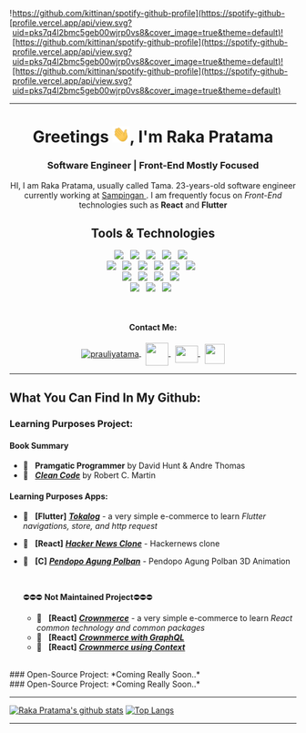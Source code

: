 <span style="display: flex; width: 100%; justify-content: center">![https://github.com/kittinan/spotify-github-profile](https://spotify-github-profile.vercel.app/api/view.svg?uid=pks7q4l2bmc5geb00wjrp0vs8&cover_image=true&theme=default)![https://github.com/kittinan/spotify-github-profile](https://spotify-github-profile.vercel.app/api/view.svg?uid=pks7q4l2bmc5geb00wjrp0vs8&cover_image=true&theme=default)![https://github.com/kittinan/spotify-github-profile](https://spotify-github-profile.vercel.app/api/view.svg?uid=pks7q4l2bmc5geb00wjrp0vs8&cover_image=true&theme=default)</span>

<hr>

<h1 align="center">
    Greetings <img src="https://raw.githubusercontent.com/ABSphreak/ABSphreak/master/gifs/Hi.gif" width="30px">, 
    I'm Raka Pratama
</h1>

<h3 align="center">
    Software Engineer | Front-End Mostly Focused
</h3>

<p align="center">
    HI, I am Raka Pratama, usually called Tama. 23-years-old software engineer currently working at 
        <a href="https://www.linkedin.com/company/sampinganid/mycompany/">
            Sampingan
        </a>.
    I am frequently focus on <em>Front-End</em> technologies such as <b>React</b> and <b>Flutter</b>
<p>

<h2 align="center">Tools & Technologies</h2>
<p align="center">
   <img src="https://img.shields.io/badge/HTML%20-%23F7DF1E.svg?&style=for-the-badge&color=E34F26" />&nbsp;&nbsp;
   <img src="https://img.shields.io/badge/css%20-%23F7DF1E.svg?&style=for-the-badge&color=5BA8EE" />&nbsp;&nbsp;
   <img src="https://img.shields.io/badge/TypeScript%20-%23F7DF1E.svg?&style=for-the-badge&color=3178C6" />&nbsp;&nbsp;
   <img src="https://img.shields.io/badge/JavaScript%20-%23F7DF1E.svg?&style=for-the-badge&color=F7DF1E" />&nbsp;&nbsp;
   <img src="https://img.shields.io/badge/Dart%20-%23F7DF1E.svg?&style=for-the-badge&color=3178C6" />&nbsp;&nbsp;
   <br />
   <img src="https://img.shields.io/badge/react%20-%23F7DF1E.svg?&style=for-the-badge&color=00D8FF" />&nbsp;&nbsp;
   <img src="https://img.shields.io/badge/Next.js%20-%23F7DF1E.svg?&style=for-the-badge&color=000" />&nbsp;&nbsp;
   <img src="https://img.shields.io/badge/Flutter%20-%23F7DF1E.svg?&style=for-the-badge&color=61DAFB" />&nbsp;&nbsp;
   <img src="https://img.shields.io/badge/React Native%20-%23F7DF1E.svg?&style=for-the-badge&color=61DAFB" />&nbsp;&nbsp;
   <img src="https://img.shields.io/badge/Vue.js%20-%23F7DF1E.svg?&style=for-the-badge&color=41B883" />&nbsp;&nbsp;
   <img src="https://img.shields.io/badge/Angular%20-%23F7DF1E.svg?&style=for-the-badge&color=DD0031" />&nbsp;&nbsp;
   <br />
   <img src="https://img.shields.io/badge/Node.js%20-%23F7DF1E.svg?&style=for-the-badge&color=6DB35A" />&nbsp;&nbsp;
   <img src="https://img.shields.io/badge/Fastify%20-%23F7DF1E.svg?&style=for-the-badge&color=6DB35A" />&nbsp;&nbsp;
   <img src="https://img.shields.io/badge/PostgreSQL%20-%23F7DF1E.svg?&style=for-the-badge&color=1E4C68" />&nbsp;&nbsp;
   <img src="https://img.shields.io/badge/MongoDB%20-%23F7DF1E.svg?&style=for-the-badge&color=5C9A37" />&nbsp;&nbsp;
   <br />
   <img src="https://img.shields.io/badge/Jest%20-%23F7DF1E.svg?&style=for-the-badge&color=F24F3B" />&nbsp;&nbsp;
   <img src="https://img.shields.io/badge/RTL%20-%23F7DF1E.svg?&style=for-the-badge&color=F24F3B" />&nbsp;&nbsp;
   <img src="https://img.shields.io/badge/Cypress%20-%23F7DF1E.svg?&style=for-the-badge&color=000" />&nbsp;&nbsp;
   <br />
</p> 

<br />
<h4 align="center">Contact Me:</h4>
<p align="center">
    <a href="https://www.linkedin.com/in/prauliyatama/" target="blank">
        <img 
            align="center" 
            alt="prauliyatama" 
            height="35"    
            src="https://image.flaticon.com/icons/png/512/174/174857.png" 
            width="35" 
        />
    </a>
    &nbsp;
    <a href="mailto: mgf.prauliyatama@gmail.com">
        <img 
            align="center" 
            src="https://cdn4.iconfinder.com/data/icons/social-media-logos-6/512/112-gmail_email_mail-512.png" 
            height="40" 
            width="40" 
        />
    </a>
     &nbsp;
    <a href="https://twitter.com/tamago_ssi">
        <img 
            align="center" 
            src="https://seeklogo.com/images/T/twitter-logo-A84FE9258E-seeklogo.com.png" 
            height="30" 
            width="40" 
        />
    </a>
    &nbsp;
    <a href="https://www.instagram.com/tamago.ssi/">
        <img 
            align="center" 
            src="https://upload.wikimedia.org/wikipedia/commons/thumb/9/96/Instagram.svg/1200px-Instagram.svg.png" 
            height="35" 
            width="35" 
        />
    </a>
</p>

<hr>

## What You Can Find In My Github:


### Learning Purposes Project:

#### Book Summary

* 📖 &nbsp; **Pramgatic Programmer** by David Hunt & Andre Thomas 
* 📖 &nbsp; [***Clean Code***](https://github.com/tamagossi/clean-code-summary) by Robert C. Martin 

#### Learning Purposes Apps:

* 📱 &nbsp; **[Flutter]** [***Tokalog***](https://github.com/tamagossi/tokalog) - a very simple e-commerce to learn *Flutter navigations, store, and http request* 
* 📱 &nbsp; **[React]** [***Hacker News Clone***](https://github.com/tamagossi/hackernews-clone) - Hackernews clone
* 📱 &nbsp; **[C]** [***Pendopo Agung Polban***](https://github.com/tamagossi/C-opengl-pendopo-agung-polban) - Pendopo Agung Polban 3D Animation 

    <br />

    ⛔⛔⛔ **Not Maintained Project**⛔⛔⛔
    * 📱 &nbsp; **[React]** [***Crownmerce***](https://github.com/tamagossi/hackernews-clone) - a very simple e-commerce to learn *React common technology and common packages* 
    * 📱 &nbsp; **[React]** [***Crownmerce with GraphQL***](https://github.com/tamagossi/crownmerce-using-graphql)
    * 📱 &nbsp; **[React]** [***Crownmerce using Context***](https://github.com/tamagossi/crownmerce-using-context)


<br />
### Open-Source Project:
*Coming Really Soon..*

<br />
### Open-Source Project:
*Coming Really Soon..*

<hr>


[![Raka Pratama's github stats](https://github-readme-stats.vercel.app/api?username=tamagossi&theme=material-palenight&count_private=true&hide=contribs)](https://github.com/anuraghazra/github-readme-stats)
[![Top Langs](https://github-readme-stats.vercel.app/api/top-langs/?username=tamagossi&theme=material-palenight&hide=Jupyter&layout=compact)](https://github.com/anuraghazra/github-readme-stats)
</div>

<hr />





